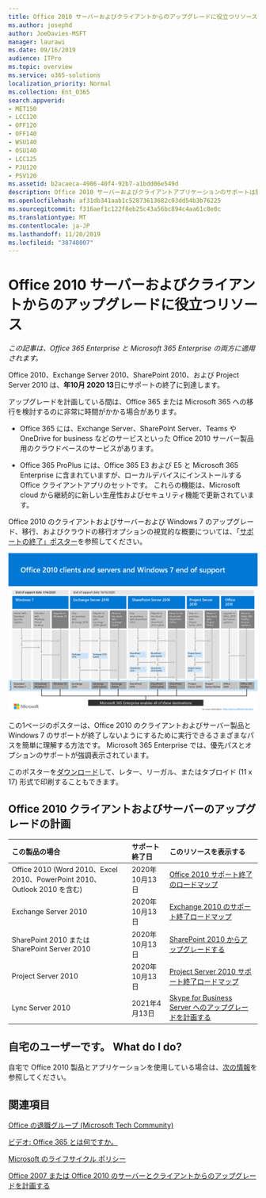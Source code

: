 ```yaml
---
title: Office 2010 サーバーおよびクライアントからのアップグレードに役立つリソース
ms.author: josephd
author: JoeDavies-MSFT
manager: laurawi
ms.date: 09/16/2019
audience: ITPro
ms.topic: overview
ms.service: o365-solutions
localization_priority: Normal
ms.collection: Ent_O365
search.appverid:
- MET150
- LCC120
- OFF120
- OFF140
- WSU140
- OSU140
- LCC125
- PJU120
- PSV120
ms.assetid: b2acaeca-4986-40f4-92b7-a1bdd06e549d
description: Office 2010 サーバーおよびクライアントアプリケーションのサポートは間もなく終了し、カスタムサポート契約は利用できません。 今すぐアップグレードの計画を開始するには、この記事をご利用ください。
ms.openlocfilehash: af31db341aab1c52873613682c03dd54b3b76225
ms.sourcegitcommit: f316aef1c122f8eb25c43a56bc894c4aa61c8e0c
ms.translationtype: MT
ms.contentlocale: ja-JP
ms.lasthandoff: 11/20/2019
ms.locfileid: "38748007"
---
```

# <a name="resources-to-help-you-upgrade-from-office-2010-servers-and-clients"></a>Office 2010 サーバーおよびクライアントからのアップグレードに役立つリソース

*この記事は、Office 365 Enterprise と Microsoft 365 Enterprise の両方に適用されます。*

Office 2010、Exchange Server 2010、SharePoint 2010、および Project Server 2010 は、**年10月 2020 13**日にサポートの終了に到達します。 

アップグレードを計画している間は、Office 365 または Microsoft 365 への移行を検討するのに非常に時間がかかる場合があります。 

- Office 365 には、Exchange Server、SharePoint Server、Teams や OneDrive for business などのサービスといった Office 2010 サーバー製品用のクラウドベースのサービスがあります。 

- Office 365 ProPlus には、Office 365 E3 および E5 と Microsoft 365 Enterprise に含まれていますが、ローカルデバイスにインストールする Office クライアントアプリのセットです。 これらの機能は、Microsoft cloud から継続的に新しい生産性およびセキュリティ機能で更新されています。

Office 2010 のクライアントおよびサーバーおよび Windows 7 のアップグレード、移行、およびクラウドの移行オプションの視覚的な概要については、「[サポートの終了」ポスター](./media/upgrade-from-office-2010-servers-and-products/Office2010Windows7EndOfSupport.pdf)を参照してください。

![](./media/upgrade-from-office-2010-servers-and-products/office2010-windows7-end-of-support.png)

この1ページのポスターは、Office 2010 のクライアントおよびサーバー製品と Windows 7 のサポートが終了しないようにするために実行できるさまざまなパスを簡単に理解する方法です。 Microsoft 365 Enterprise では、優先パスとオプションのサポートが強調表示されています。

このポスターを[ダウンロード](https://github.com/MicrosoftDocs/microsoft-365-docs/raw/public/microsoft-365/enterprise/media/migration-microsoft-365-enterprise-workload/Office2010Windows7EndOfSupport.pdf)して、レター、リーガル、またはタブロイド (11 x 17) 形式で印刷することもできます。
      
## <a name="office-2010-client-and-server-upgrade-planning"></a>Office 2010 クライアントおよびサーバーのアップグレードの計画
  
|**この製品の場合**|**サポート終了日**|**このリソースを表示する**|
|:-----|:-----|:-----|
|Office 2010 (Word 2010、Excel 2010、PowerPoint 2010、Outlook 2010 を含む)  <br/> | 2020年10月13日 |[Office 2010 サポート終了のロードマップ](https://docs.microsoft.com/DeployOffice/office-2010-end-support-roadmap) <br/> |
|Exchange Server 2010  <br/> | 2020年10月13日  |[Exchange 2010 のサポート終了ロードマップ](exchange-2010-end-of-support.md) <br/> |
|SharePoint 2010 または SharePoint Server 2010  <br/> | 2020年10月13日 |[SharePoint 2010 からアップグレードする](upgrade-from-sharepoint-2010.md) <br/> |
|Project Server 2010 <br/> | 2020年10月13日 | [Project Server 2010 サポート終了ロードマップ](project-server-2010-end-of-support.md) <br/> |
|Lync Server 2010 <br/> | 2021年4月13日 | [Skype for Business Server へのアップグレードを計画する](https://docs.microsoft.com/skypeforbusiness/plan-your-deployment/upgrade) <br/> |
    
## <a name="im-a-home-user-what-do-i-do"></a>自宅のユーザーです。 What do I do?

自宅で Office 2010 製品とアプリケーションを使用している場合は、[次の情報](plan-upgrade-previous-versions-office.md#im-a-home-user-what-do-i-do)を参照してください。

## <a name="related-topics"></a>関連項目

[Office の退職グループ (Microsoft Tech Community)](https://go.microsoft.com/fwlink/?linkid=842065)
  
[ビデオ: Office 365 とは何ですか。](https://support.office.com/article/847caf12-2589-452c-8aca-1c009797678b.aspx)
  
[Microsoft のライフサイクル ポリシー](https://go.microsoft.com/fwlink/?linkid=865200)

[Office 2007 または Office 2010 のサーバーとクライアントからのアップグレードを計画する](plan-upgrade-previous-versions-office.md)

